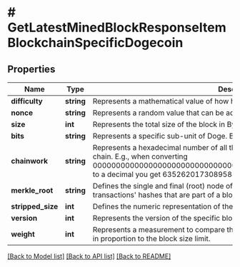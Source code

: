 # # GetLatestMinedBlockResponseItemBlockchainSpecificDogecoin

## Properties

Name | Type | Description | Notes
------------ | ------------- | ------------- | -------------
**difficulty** | **string** | Represents a mathematical value of how hard it is to find a valid hash for this block. |
**nonce** | **string** | Represents a random value that can be adjusted to satisfy the proof of work |
**size** | **int** | Represents the total size of the block in Bytes. |
**bits** | **string** | Represents a specific sub-unit of Doge. Bits have two-decimal precision. |
**chainwork** | **string** | Represents a hexadecimal number of all the hashes necessary to produce the current chain. E.g., when converting 0000000000000000000000000000000000000000000086859f7a841475b236fd to a decimal you get 635262017308958427068157 hashes, or 635262 exahashes. |
**merkle_root** | **string** | Defines the single and final (root) node of a Merkle tree. It is the combined hash of all transactions&#39; hashes that are part of a blockchain block. |
**stripped_size** | **int** | Defines the numeric representation of the block size excluding the witness data. |
**version** | **int** | Represents the version of the specific block on the blockchain. |
**weight** | **int** | Represents a measurement to compare the size of different transactions to each other in proportion to the block size limit. |

[[Back to Model list]](../../README.md#models) [[Back to API list]](../../README.md#endpoints) [[Back to README]](../../README.md)
